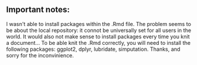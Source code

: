## Important notes:

I wasn't able to install packages within the .Rmd file. The problem seems to be about the local repository: it connot be universally set for all users in the world. It would also not make sense to install packages every time you knit a document...
To be able knit the .Rmd correctly, you will need to install the following packages: ggplot2, dplyr, lubridate, simputation.
Thanks, and sorry for the inconvinience. 
